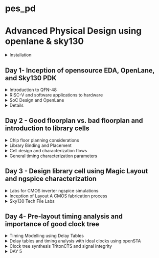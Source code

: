 # pes_pd

# Advanced Physical Design using openlane & sky130

<details>
<summary>Installation</summary>

- For windows
https://forgefunder.com/~kunal/openlane.zip
  - Download and extract the above zip file
  - Create a new machine on your Virtual box with Ubantu 19.04 Bionic Beaver Version
  - Add the extracted file into the machine
<br>
- Installation verification

```
cd Desktop/work/tools/openlane_working_dir/openlane
docker
./flow.tcl -interactive
```

![image](https://github.com/ani171/pes_pd/assets/97838595/ab9b061c-c35f-4864-a75a-627312965959)

</details>

## Day 1- Inception of opensource EDA, OpenLane, and Sky130 PDK

<details>
<summary>Introduction to QFN-48</summary>

- Quad Flat No-Lead 48, is a type of surface-mount integrated circuit package
-  It is characterized by having 48 pins arranged in a grid pattern around the perimeter of the package.
-  QFN packages are popular in electronics manufacturing due to their compact size, good thermal performance, and ease of assembly.
- Block diagram of a processor

![image](https://github.com/ani171/pes_pd/assets/97838595/effba290-e604-4f84-b915-e3d0036e359b)

1. SDRAM - Synchronous Dynamic Random-Access Memory (SDRAM) is a type of volatile semiconductor memory. Its primary function is to provide high-speed data storage and retrieval capabilities for temporary data storage and quick access by the processor
2. JTAG - Joint Test Action Group, is a standard interface and protocol used for testing and debugging integrated circuits, including chips and microcontrollers. The primary function of JTAG is to perform boundary scan testing. Boundary scan is a technique used to test the interconnections between the pins of an integrated circuit and detect faults or defects.
3. UART- Universal Asynchronous Receiver/Transmitter is a common serial communication interface.UART serves as a means for transmitting and receiving serial data between a chip and other external devices.
4. GPIO- General-Purpose Input/Output, is a versatile hardware that allows the chips to interact with the external world by providing the ability to read digital signals from external devices and send digital signals to external devices.
5. I2C- Inter-Integrated Circuit, is a serial communication protocol that is used to connect multiple digital devices together on the same bus.
6. QSPI- Quad Serial Peripheral Interface, is a high-speed serial communication protocol commonly used for data storage, memory access, and communication between microcontrollers, microprocessors, and external memory devices. It offers higher data transfer rates than traditional SPI's

- QNF-48
![image](https://github.com/ani171/pes_pd/assets/97838595/40d60952-0ea3-4153-a1d7-4a7e3f3667e4)
![image](https://github.com/ani171/pes_pd/assets/97838595/145f3ebc-2722-4dba-a02f-e326ab2cd333)
  - Pads -serve as the points of electrical contact between the IC within the package and the PCB on which the IC is mounted.
  - Core - The core of a QFN-48 package typically contains the integrated circuit (IC) itself, including the silicon die.
  - Silicon Die - This is where the actual circuitry, transistors, and electronic components are located. It's the functional core that processes data, performs computations, or manages various tasks based on the chip's design and purpose.
  - Wire Bonds - The silicon die is connected to the package's lead frame using fine wire bonds. These wire bonds provide electrical connections between the die and the external pins.
  - Macros - Predefined, reusable circuit elements or modules that are integrated into the overall chip design.
  - Foundry IPs- Refers to the intellectual property blocks or design components that are provided by semiconductor foundries to their customers. These Foundry IPs are critical for chip designers, as they provide the basic building blocks necessary to create custom ICs.

</details>

<details>
<summary>RISC-V and software applications to hardware</summary>

![image](https://github.com/ani171/pes_pd/assets/97838595/e0a7a7fc-72cb-496d-94fb-c64c0f1be6be)
- HDL language acts as an interface between the RISC architecture and the layout. It converts the RTL design into a netlist and synthesizes it.
![image](https://github.com/ani171/pes_pd/assets/97838595/7c0e4892-b24a-4548-8d45-546d34d40fb6)
Application software ---> System software ---> Hardware
- System Software converts application software into binary language
  - It has three major parts:
  1. Operating system
  2. Compiler
  3. Assembler
  - The operating system acts on small functions present in C, C++, Java, or any other language codes and gives it to the Compiler which in turn generates the .exe file which has all the Instructions. The .exe file is fed into the assembler, which generates the Machine Language code through which hardware can be implemented.
  
</details>

<details>
<summary>SoC Design and OpenLane</summary>

## Requirements for ASIC Design
![image](https://github.com/ani171/pes_pd/assets/97838595/667dc3c0-bd68-4eb3-9f53-5cb30a854fff)

 ## Simplified RTL to GDSII Flow
 ![image](https://github.com/ani171/pes_pd/assets/97838595/cf62946c-8489-4021-9644-968b320821b0)

- Synthesis: Synthesis in the context of ASIC (Application-Specific Integrated Circuit) design is a crucial step in the overall ASIC design flow. It involves converting a high-level hardware description language (HDL) representation of a digital design into a gate-level netlist, which consists of logical gates (AND, OR, XOR, etc.) and flip-flops (registers).
- Floor Planning: Floor planning is the process of determining how the various functional blocks, or modules, of an ASIC will be physically placed on the silicon die. It defines the overall chip's dimensions, the location of key components, and the routing channels for interconnects.
- Power planning: Power planning, also known as power grid design, is the process of distributing power and ground throughout the ASIC to ensure stable and efficient power delivery. It involves creating a network of power rails and ground connections.
<br>
- Global Placement:
    - Global placement is the initial phase of placement and focuses on finding a rough positioning of the cells on the chip's layout.
    - It does not specify the exact coordinates but rather provides a high-level allocation of resources.

- Detailed Placement:
    - Detailed placement follows global placement and focuses on refining the positions of individual cells to achieve precise spatial coordinates.
    - It determines the exact locations of each cell and ensures that cells are placed according to design constraints and the logical interconnections between them.
<br>
- Clock Tree Synthesis: CTS aims to efficiently distribute clock signals to all flip-flops and sequential elements in the design. This ensures that all clocked elements receive a synchronized clock signal, minimizing clock skew (the variation in arrival times of clock signals) and ensuring consistent operation.
- Signal Routing: This involves the process of connecting various electronic components and interconnecting the signal paths to ensure proper functionality.
- Global Routing
    - Global routing focuses on finding a rough path for each signal through the available routing channels to connect the source and destination points.
    - It doesn't specify the exact path of each wire but rather defines high-level routing structures.
- Detailed Routing
    - Detailed routing follows global routing and focuses on refining the exact paths of each signal.
    - It specifies the specific routing resources (metal layers, vias, etc.) to be used for each net and resolves conflicts.
<br>
- Sign-off:
  - Physical Rules Checking
      - Design Rules Checking
      - Layout v/s Schematic
  - Timing Verification
      - Static Timing Analysis

## Introduction to OpenLane

OpenLane is designed to democratize the ASIC design process by providing open-source tools and methodologies. It aims to reduce the barriers to entry and enable more people to design custom integrated circuits.
Clean means:
  - No LVS Violations
  - No DRC Violations
<br>
- striVe SoC family

![image](https://github.com/ani171/pes_pd/assets/97838595/9025acfa-77a6-464c-9eb7-e7007a1db4d2)

- OpenLane ASIC flow

![image](https://github.com/ani171/pes_pd/assets/97838595/3d60a6dc-7aea-41a4-81e1-bf8bf260b1dd)

- Design For Test (DFT)
  1. Scan Insertion
  2. Automatic Test Pattern Generation (ATPG)
  3. Test Patterns Compaction
  4. Fault Coverage
  5. Fault Simulation
  
### Physical Implementation

- Also called automated PnR (Place and Route)
  - Floor/Power Planning
  - End Decoupling Capacitors and Tap cell insertion
  - Placement: Global and Detailed
  - Post-placement optimization
  - Clock Tree Synthesis (CTS)
  - Routing: Global and Detailed
    
### Logic Equivalence clock

- Every time the netlist is modified, verification must be performed
  - CTS modifies the netlist
  - Post Placement optimizations modify the netlist
- LEC is used to formally confirm that the function did not change after modifying the netlist
### Dealing with Antenna rules violations

- When a metal wire segment is fabricated, it can act as an antenna.
  - Reactive ion etching causes charge to accumulate on the wire.
  - Transistor gates can be damaged during fabrication.
- Two solutions:
  - Bridging attaches a higher layer intermediary
    - Requires Router awareness 
  - Add antenna diode cell to leak away charges
    - Antenna diodes are provided by the SCL

</details>

<details>
<suumary>Open-Source EDA Tools</suumary>

### OpenLANE Directory structure detail

![image](https://github.com/ani171/pes_pd/assets/97838595/ed0e309b-bac7-4fea-8d30-54ab148bfa61)
![image](https://github.com/ani171/pes_pd/assets/97838595/6aee3f4c-3025-46a8-b4cf-7cec36196928)
![image](https://github.com/ani171/pes_pd/assets/97838595/29dc6214-6aab-4121-8133-6924b2020991)
![image](https://github.com/ani171/pes_pd/assets/97838595/73c2b12d-b4e7-4fd7-9a4b-adc9faa552e8)

- skywate-pdk : contains all pdk-related files.
- open_pdks: set of scripts and files that convert foundry level pdks to be compatible with open source PDA tools.
- sky130A: It is a variant of pdk.
- libs.tech: specific to technology
- libs.ref: specific to tools

### Design preparation steps

![image](https://github.com/ani171/pes_pd/assets/97838595/280bfdd2-6121-45df-b5e4-acccf8d49349)
![image](https://github.com/ani171/pes_pd/assets/97838595/6894d26d-ad90-47f0-82a3-e6d843132658)
![image](https://github.com/ani171/pes_pd/assets/97838595/7f075a34-00d7-48fa-86c0-6867e72a6f99)
`less config.tcl`
![image](https://github.com/ani171/pes_pd/assets/97838595/ab426974-ccd1-496a-9f65-ff709541d6b2)
`less sky130A_sky130_fd_sc_hd_config.tcl`
![image](https://github.com/ani171/pes_pd/assets/97838595/432832ec-0aa8-4b88-a22d-11ef3fa4c501)

### Design setup stage
![image](https://github.com/ani171/pes_pd/assets/97838595/38edc184-2e68-4673-a241-6ef04b2dd65f)

### Review files after design prep and run synthesis

 ```
docker
./flow.tcl -interactive
package require openlane 0.9
prep -design picorv32a
run_synthesis
run_floorplan
```
![image](https://github.com/ani171/pes_pd/assets/97838595/e7b10f56-ddfe-47b0-acee-f0245bcf0299)
![image](https://github.com/ani171/pes_pd/assets/97838595/12de6c12-2b2e-462b-88de-5fad6419886a)
`less merged.lef`
![image](https://github.com/ani171/pes_pd/assets/97838595/04525814-f1a8-4f5a-8477-86fa1a5716ac)
`less config.tcl`
![image](https://github.com/ani171/pes_pd/assets/97838595/59bf31a6-8b44-4001-b54c-01232623e3bc)

#### Results of synthesis

![image](https://github.com/ani171/pes_pd/assets/97838595/c3d967ba-29ce-462e-8f87-1b88ab9bc186)

1. Number of cells = 14876
2. Number of dff =1613
3. Flop Ratio = 0.108

`less picorv32a.synthesis.v`

![image](https://github.com/ani171/pes_pd/assets/97838595/fc78d558-ea4a-4420-9750-553a148d0bb2)

</details>

## Day 2 -  Good floorplan vs. bad floorplan and introduction to library cells

<details>
<summary>Chip floor planning considerations</summary>

- Utilization factor and aspect ratio
![image](https://github.com/ani171/pes_pd/assets/97838595/a963ec64-9426-47b0-8cef-01530124a27a)
  - Finding W and H
      - we begin with a simple netlist taking two D flip flips, aka launch flop, and the capture flop with a simple combinational logic between them.
        
![image](https://github.com/ani171/pes_pd/assets/97838595/b3492954-5341-4029-b374-9f014fea07fe)
Converting it into the physical dimension
![image](https://github.com/ani171/pes_pd/assets/97838595/cfcbdc66-b508-4366-8c63-bb94a3bbbc49)

Given the unit area for each logic gate, we implement this die multiple times on the silicon wafer to increase the throughput. When we implement the logic into the core, the logic cells occupy 100% of the core, thereby occupying 100% of the core.

![image](https://github.com/ani171/pes_pd/assets/97838595/20bd601a-f8d2-40e3-b27c-daac51e84282)

![image](https://github.com/ani171/pes_pd/assets/97838595/8090578f-5c86-48ea-91f4-e2280935c76e)

- Utilization factor:

![image](https://github.com/ani171/pes_pd/assets/97838595/f408c088-e3db-4aa9-a5c3-fc38e26b65f8)

- Aspect ratio:
  - Ratio of the width to the height of a transistor. It is a critical parameter in the design and fabrication of integrated circuits.
  - Whenever the aspect ratio is 1 it signifies that the chip is a square-shaped chip. When the aspect ratio is other than 1 then it signifies that our chip is rectangular in shape.

![image](https://github.com/ani171/pes_pd/assets/97838595/b17b1943-fbef-447f-9595-66540b0d60d1)

### Concept of pre-placed cells

![image](https://github.com/ani171/pes_pd/assets/97838595/48f7f577-07a2-459e-a359-aa184d29313f)

![image](https://github.com/ani171/pes_pd/assets/97838595/62ebe21d-7e52-4e7b-8a54-2de286c8e814)

- Separate the two blocks as two different IPs and modules.
- We can implement this one time and can be REUSED multiple times.

![image](https://github.com/ani171/pes_pd/assets/97838595/e8b11638-f660-4ef0-8f39-3fb075b880b4)

![image](https://github.com/ani171/pes_pd/assets/97838595/6d5349cf-22d7-4e56-8f9a-99194a898200)

### De-coupling capacitors

- Decoupling capacitors are a fundamental tool in ensuring the reliable and noise-free operation of digital circuits and ICs. Properly selected and placed decoupling capacitors can help prevent signal integrity issues, reduce electromagnetic interference (EMI), and improve the overall performance and reliability of electronic systems.

![image](https://github.com/ani171/pes_pd/assets/97838595/991c7dd4-f32c-4a2a-ac90-6377512c136f)

- If Vdd' goes below the noise margin, due to Rdd and Ldd, the logic '1' at the output of the circuit won't be detected as logic '1' at the input of the circuit following this circuit.

![image](https://github.com/ani171/pes_pd/assets/97838595/cfa63073-d0fc-47fd-b635-c5ff12f711b5)

- Having a large distance from the power supply and the main circuit has a disadvantage as there are multiple voltage drops happening before it reaches the main circuit giving less voltage at the main circuit due to voltage drops, therefore, we cannot guarantee that our logic gates in the circuit are getting either a high voltage(logic 1) or a low voltage(logic 0) or a danger region or gray region(Either Logic can go to 1 or 0 giving high or low volts) hence we have a disadvantage of Voltage being far from our circuit design.
- To solve this we use Decoupling Capacitors
  - they are huge capacitors completely filled with charge, therefore if our main voltage source is 1v our decoupling capacitors also get charged to 1V.

![image](https://github.com/ani171/pes_pd/assets/97838595/57b37281-1b88-403f-bbb0-de5fd6d0c9a6)

  - surround the preplaced cells with the decoupling capacitors in order to keep the current flow as required without any problems of voltage drops. thereby ensuring each preplaced cell is getting the supply from the Decoupling capacitors.

![image](https://github.com/ani171/pes_pd/assets/97838595/66a144fd-7318-41e3-a44c-dfe918cae1e1)

### Power planning

- Power planning involves the careful management of power distribution, delivery, and consumption in an IC to ensure its proper functioning and efficiency.

![image](https://github.com/ani171/pes_pd/assets/97838595/69d1559a-de19-4dde-83a0-acd94a4e391a)

- Consider the above circuit which we used for decoupling capacitors and converting it into a Macro, now This macro is repeated multiple times on the chip creating a current Demand for each and every element of the particular macro. Now suppose one is the driver and the other is the loader each macro has decoupling capacitors and we need to send the signal from the driver to the load, we need to make sure the particular line between the driver and to load maintains the same particular signal.

![image](https://github.com/ani171/pes_pd/assets/97838595/0736914d-c013-435d-96e7-db919f71e765)

- The line between the driver and load should get the necessary power from the power supply as decoupling capacitors cannot be placed in between therefore having a possibility of voltage drop as the power supply is far from the signal line.
- Hence we consider a 16-bit bus connected to an inverter when we pass the logic to the inverter the output will be the inverted value of the input therefore all the capacitors charged to Logic 1 are now discharged to Logic 0 and vise-versa.

![image](https://github.com/ani171/pes_pd/assets/97838595/33f2ab90-1098-4eef-8a7c-b2c45bda1778)

![image](https://github.com/ani171/pes_pd/assets/97838595/2453ebcd-a460-47cc-9c02-3a4196f483f9)

- when all the other capacitors charge from Logic 0 to Logic 1 in that case all these capacitors are in demand supply from the main power supply at the same time and we have a single voltage line for all the capacitors hence we get a Voltage Droop


![image](https://github.com/ani171/pes_pd/assets/97838595/3f5610e6-7ed6-4ca3-952c-531f30b6ac92)

- We put multiple power supplies instead of a single one by creating multiple VDD and VSS lines, thereby giving any power supply demand to the circuit. The power planning structure

### Pin placement and logical cell placement blockage

- Pin placement, also known as I/O (Input/Output) pad placement, refers to the process of determining the locations and arrangement of input and output pins on an IC or PCB. These pins are used to interface with external devices or other components.

![image](https://github.com/ani171/pes_pd/assets/97838595/51ba5ec5-dae0-4a72-837a-6833d64aa619)

- Let's take 2 more designs but both are driven using different clocks with a common pre-placed cell as shown below:

![image](https://github.com/ani171/pes_pd/assets/97838595/73ec9440-0cfc-43c6-8be6-9282fec5d44c)

- Complete Design

![image](https://github.com/ani171/pes_pd/assets/97838595/5be8efa4-99a1-4058-9df7-4b0db478dbe0)

- Clock 1 and 2 drives the complete chip

### Pin placement

![image](https://github.com/ani171/pes_pd/assets/97838595/835166ab-5fee-4a50-b704-5655386dfe9f)

- After Pin placement, we make sure that none of the automated placement and routing tools place any cells in the particular area that the gaps between each clock port, the area should be blocked for placement and routing tools, hence we do logical cell placement blockage.

![image](https://github.com/ani171/pes_pd/assets/97838595/5b6b0e64-6eb3-4b04-82e0-fba2698825ad)

### Steps to run floorplan using OpenLANE

`less README.md`

![image](https://github.com/ani171/pes_pd/assets/97838595/779e9791-7eca-4f19-ab3b-0883387c7492)
![image](https://github.com/ani171/pes_pd/assets/97838595/508c7a63-f3e2-4f10-b8c4-ba26e83600fb)
![image](https://github.com/ani171/pes_pd/assets/97838595/814c5f45-93af-4023-b079-d22399ba42cc)

`less floorplan. tcl`

![image](https://github.com/ani171/pes_pd/assets/97838595/db903803-925a-4c73-8d14-db665b461479)

`run_floorplan`

![image](https://github.com/ani171/pes_pd/assets/97838595/218fda9b-7838-4c49-9a23-17de9d466730)

### Review floorplan layout in Magic

```
magic -T /home/nickson/Desktop/work/tools/openlane_working_dir/pdks/sky130A/libs.tech/magic/sky130A.tech lef read ../../tmp/merged. lef def read picorv32a.floorplan.def &
```

![image](https://github.com/ani171/pes_pd/assets/97838595/9044feaa-e94c-414f-86b4-802fb460c7a6)

- Click "S" to select the layout
- Click "V" so that the layout will fit the screen

![image](https://github.com/ani171/pes_pd/assets/97838595/07badb76-347c-4186-9aa7-e839913a6847)
![image](https://github.com/ani171/pes_pd/assets/97838595/5bf4949d-4416-4eb3-b1d5-4ddc071f8080)
![image](https://github.com/ani171/pes_pd/assets/97838595/2071fac3-c677-4625-99ab-9d507fa04316)

</details>

<details>
<summary>Library Binding and Placement</summary>

### Netlist binding

- Placement and Routing
  - The most important step in placement and routing is to bind the netlist with the physical cells.
  - Consider the particular netlist with all these Gates and the shape of the gates represents the functionality of the Gates, but in reality, we don't have shapes like the ones shown below we have them in box type with the width and height of the particular cell.
  - So at the end, we will be having each logic gate with a shape and the preplaced blocks and we will be left out with wires.

![image](https://github.com/ani171/pes_pd/assets/97838595/fa4225f6-3f93-456b-9d4e-22e6c3e10061)

  - These blocks of shape are now present on a shelf known as the Library, The Library contains various types of blocks including these(ex flip flops, AND gate, Or gate, etc)

![image](https://github.com/ani171/pes_pd/assets/97838595/25de1a1f-5821-4362-b7a1-13d3e138dc39)

  - The library also holds the information of each logic gate like delays etc, the library can be classified into 2 types one that holds the shapes and one that holds the information of each logic gate.
  - The library will have the information on the shape width and height, the delay information of each and every cell, and the required condition of the particular cells.
  - The library also holds different flavors of the cell it tries to store(ex if the 2 block is an and gate the library also shows another same AND gate but a bit bigger in size, least resistance path than the normal one as its bigger in size thereby being faster compared to the normal one), therefore it has flavors of each and every cell we try to store it in.

![image](https://github.com/ani171/pes_pd/assets/97838595/8390e6e2-e257-48a0-8a2f-29b6d17afe3a)

  - we can pick what we want to use based on our available space on the floorplan.
  - Therefore in summary library consists of everything it consists of cells, shapes and sizes of the cells, various flavors of the same cells, and the timing and delay information.

- Once we have given proper shape and size and delay information of our cell using the library the next step is to take this cell and place it onto the floorplan, so we have the floorplan, we have the netlist, we have the physical design view of the netlist in form of logic gates.

![image](https://github.com/ani171/pes_pd/assets/97838595/21e7a196-ed5c-4c4c-adb6-6b254b9fdfa3)

- The netlist won't come into the picture as we will be using the Physical view of logic gates though we will be following the connectivity information from the netlist itself.

- How this is done?
  - The placement stage will make sure that the pre-placed cell locations are not affected and kept as it is and there will be no cells that can be placed in that area.
  - We now place each of the shape cells from the physical design view of logic gates in a proper manner such that there are no delay constraints, we place them in such a way that they are close to their respective input and output port pins, and we place them close because if FF2 was placed somewhere below and the distance from FF2 to dout1 wud be higher thereby having more timing delay to communicate with the output pin.

![image](https://github.com/ani171/pes_pd/assets/97838595/7cf8f142-03c3-4093-86cf-f0d4bef124d4)

- From above we clearly see that FF1 is placed near to Din1 and FF2 is placed near to Dout1 as they are connected close to each other using the Netlist as reference we fill all the other the same way.
- we place the 2nd stage of the netlist in the way shown below:

![image](https://github.com/ani171/pes_pd/assets/97838595/299bade4-29ec-41ec-b95c-7e2fdbefb850)

- Here we see that in 2nd stage FF1 is not close to Din2 for and FF1, cell 1, cell 2, FF2 the delay between FF1 and 1 will be very minimal and similarly the delay between 1 and 2 is also minimal, we do this because of some reasons given ahead.

### Optimize placement using estimated wire length and capacitance

- In the 3rd stage placed we see that FF1 needs to be connected to Din3 and FF2 to Dout 3 but the distance between them is huge hence we try to place them diagonally as shown below:
![image](https://github.com/ani171/pes_pd/assets/97838595/f7f7dc15-e8e7-4933-884c-ed507ca06010)

- Similarly implementing stage 4 is quite tricky as we have pre-placed cells and we can't give FF1 close to Din4 therefore the distance is huge again in stage 4 as there is again a diagonally opposite I/O port for stage 4 on the chip.
- We place the stage as shown below:
![image](https://github.com/ani171/pes_pd/assets/97838595/61ce154e-2970-41a6-a272-f944b8b6cc69)
- Now we try to solve the problems that we encountered while placing these cells, the Solution for these problems is known as Optimized placement.

  - This is the stage where we do estimations where we estimate the wire length, and capacitance and based on that insert repeaters.
   - Let's consider FF1 of the 2nd stage and din2 we see that the capacitances between them are very huge as its huge length of wire and even the resistance as it depends on the length and length is huge. Therefore the signal delay is high from din2 to FF1 of 2nd stage due to the distance.
  - We fix this problem by placing a Repeater in between Din2 and FF1 of the 2nd stage to pass on the signal thereby reducing delay and loss of data, therefore whatever is told to Din2 is successfully retained by FF1 of the 2nd stage This is called Signal Integrity.
<br>

- Repeater: Repeats act as signal buffers that rejuvenate the existing signal, generating a new signal identical to the original one, and transmitting it once more. This strategy involves deploying multiple repeaters to preserve signal quality over extended distances, albeit at the expense of increased area usage, presenting a trade-off.
- In the 1st stage we don't need any repeaters, Signel Integrity is based on the wire length estimation and calculation.
- SLEW primarily relies on the capacitor's value; a larger capacitor necessitates a greater charge to fill it, leading to a poorer slew rate. In the second stage, a considerable distance separated Din2 and FF1 from Stage 2, causing the slew rate, which essentially involves transmission, to exceed its limit. This increased difficulty in reaching FF1 necessitates the addition of repeaters, as illustrated below

![image](https://github.com/ani171/pes_pd/assets/97838595/e6fce526-9731-4cdc-b3b7-0bbe4016ed03)

- In the second stage, we have optimized specific logic to eliminate any time delay between components 1 and 2, ensuring seamless signal recreation, as they are all closely positioned. The rationale behind this optimization for FF1, 1, 2, and FF2 of the second stage is our assumption that this stage operates at an exceptionally high speed. Consequently, we have clustered these logic elements in close proximity to achieve a zero-delay transmission from FF1 to FF2, even though they are distanced from their respective ports
- Stage 3
![image](https://github.com/ani171/pes_pd/assets/97838595/289d992c-1a2f-4c28-9066-94d2da97c03c)

- Stage 4

![image](https://github.com/ani171/pes_pd/assets/97838595/cbdcd049-da3c-4ff4-99e5-8935c8df9b12)

### Need for libraries and characterization

Libraries and characterization are foundational elements of the IC design process. Libraries provide standardized building blocks that enhance design productivity and reusability, while characterization provides the essential data needed to accurately model and simulate the behavior of these components, ensuring that the final design meets its performance, power, and reliability goals.

### Congestion-aware placement using RePlAce

Placement within OpenLANE involves a two-stage process:
1. Global Placement: This initial stage focuses on placing the cores without performing legalization. Legalization involves arranging standard cells in standard cell rows, ensuring they are properly abutted with one another, and avoiding any overlaps. The primary goal of global placement is to minimize wire length.
2. Detailed Placement: This phase can be rephrased as "Detailed placement" occurs after global placement. In this stage, the focus shifts to fine-tuning the placement of standard cells and ensuring all legalization requirements are met. The primary aim here is to optimize the precise arrangement of cells to further enhance circuit performance.

- For global placement, we run the `run_placement` command
![image](https://github.com/ani171/pes_pd/assets/97838595/70f34a8a-97bb-4a28-a628-eeb3cd76cbb0)

- We see that the hpwl values converge basically the length is reducing.
- To see the placement in OpenLANE type magic -T with the required file location of the placement file.
![image](https://github.com/ani171/pes_pd/assets/97838595/6f598cb0-ce44-446d-b16a-ce0c0544d283)
![image](https://github.com/ani171/pes_pd/assets/97838595/5fb9e674-cffe-41a3-a7bf-8abbd7eaf5f6)

</details>

<details>
<summary>Cell design and characterization flows</summary>

### Inputs for cell design flow

- The cell design flow involves the systematic creation and enhancement of discrete digital logic cells that constitute a standard cell library. Within these libraries, there exists a collection of pre-designed, characterized, and recyclable components, such as logic gates and flip-flops, fundamental for building integrated circuits. These libraries encompass various essential elements, including PDK, DRC, and LVS rules, SPICE models, as well as user-defined specifications. These user-defined specifications, such as pin placement and gate length parameters, are incorporated into the library by the library developer.
![image](https://github.com/ani171/pes_pd/assets/97838595/28ef7c44-3535-46f7-a45b-3f99c5f3f5a8)
![image](https://github.com/ani171/pes_pd/assets/97838595/be1e9c0e-feff-4110-8e49-5f6ed92008ac)

### Circuit Design

- Circuit Design Phase: In this initial phase, we begin by implementing a specific function using a combination of NMOS (N-type Metal-Oxide-Semiconductor) and PMOS (P-type Metal-Oxide-Semiconductor) transistors. Subsequently, we create a network graph that represents the interconnections between these transistors. From this graph, we derive Euler's path, which serves as a crucial aspect of the design. Additionally, we construct a stick diagram that visually represents the physical layout of the circuit based on the graph.
![image](https://github.com/ani171/pes_pd/assets/97838595/668f9253-50d7-4ab0-9c1d-0dc5fe59353e)

- Layout Design Phase: Following the stick diagram, we proceed with the layout design, adhering to Design Rule Check (DRC) rules to ensure manufacturability. This phase involves accurately converting the stick diagram into a layout that meets the specified DRC constraints. Furthermore, we extract parasitic elements, such as resistances and capacitances, from the layout. This information is then compiled into an extracted spice list.
![image](https://github.com/ani171/pes_pd/assets/97838595/5f88c636-0802-40f7-af0e-6126dbcfb546)
![image](https://github.com/ani171/pes_pd/assets/97838595/51e5811f-39af-4b3c-9118-2d7356573c01)

- Characterization Phase: In this step, we focus on characterizing the circuit's performance in terms of timing, noise, and power. We begin by importing the necessary models and technology files. Using this information, we generate an extracted spice netlist that reflects the circuit's behavior. Subsequently, we read subcircuits and integrated power sources into the design. We also apply a stimulus to the characterization setup, introduce required output capacitance loads, and provide the essential simulation commands to thoroughly evaluate the circuit's behavior under various conditions.
![image](https://github.com/ani171/pes_pd/assets/97838595/4a2c4af9-4a7f-4667-9703-09179ae4ca74)

This process involves transitioning from the initial logical representation of the circuit to its physical layout, ensuring adherence to design rules, extracting parasitic effects, and ultimately characterizing its performance through simulation and analysis.
- We have the description of this buffer as shown below:
![image](https://github.com/ani171/pes_pd/assets/97838595/b2490d1e-9190-443b-bb6a-c3bd093f25eb)

- For this, we have spice extracted Netlist basically whatever we have in the Layout buffer that contacts the metal layers, and everything for each element will have a resistance and capacitances we have extracted them all in terms of a spiced Netlist as shown below:
![image](https://github.com/ani171/pes_pd/assets/97838595/1be3c9ff-c613-4763-a08c-59ba00559250)

- We have the sub-circuit file loaded, it contains the actual PMOS and NMOS models as shown below:
![image](https://github.com/ani171/pes_pd/assets/97838595/581fcb78-4102-43e1-a0ef-2a26d4b9f99e)

- The industry-standard characterization flow comprises several key steps
1. Model Reading: The initial step involves reading the models, which are the first files received from the foundry.
2. Extracted Spice Netlist Reading: Next, we read the extracted spice netlist, which provides an essential representation of the circuit.
3. Behavior Recognition: In this stage, we identify and characterize the behavior of the buffer or logic gate that has been implemented.
4. Loaded Subcircuit File Reading: We proceed by reading the loaded subcircuit file to integrate the necessary components.
5. Power Source Attachment: Essential power sources are attached to the circuit to ensure proper operation.
6. Stimulus Application: Stimulus is applied to initiate and observe the circuit's response.
7. Output Capacitance Variation: Output capacitance is adjusted within a specified range to assess circuit performance under different conditions.
8. Simulation Commands: Crucial simulation commands are provided to simulate and evaluate the circuit.
- These eight steps are typically consolidated into a configuration file that is input into the characterization software, known as GUNA. GUNA performs comprehensive characterization, generating separate timing, power, noise, and .lib (library) files. As a result, characterization is further subdivided into timing, power, and noise characterization processes.

</details>

<details>
<summary>General timing characterization parameters</summary>
  
- By examining the descriptive image of the buffer during characterization, we gain insights into various threshold points within the waveform. These points are referred to as "Timing Threshold Definitions." Below, you can find the timing thresholds for the depicted image.
- The output of the waveform looks like this shown below:
  
![image](https://github.com/ani171/pes_pd/assets/97838595/c59122ae-54ae-4352-94b4-d20560d13572)

- The waveform presented above is designed to provide insights into the slew rates of the signal. The red graph represents the rising slew, while the blue graph illustrates the falling slew, with distinct high and low values for each. Additionally, similar representations are available for input rise and fall as well as output rise and fall, with the input rise and fall depicted below.

![image](https://github.com/ani171/pes_pd/assets/97838595/587ed7c7-3982-4bd8-aa90-418583f675cf)

- The output rise and fall is shown below:
![image](https://github.com/ani171/pes_pd/assets/97838595/3865300c-c92a-460d-9063-2d70a2d6a4fb)

- Timing threshold definitions

![image](https://github.com/ani171/pes_pd/assets/97838595/ffbbe4be-4138-40a7-8fba-d40cb45d9405)

- Propagation delay: The time difference between when the transitional input reaches 50% of its final value and when the output reaches 50% of its final value.
```
Propagation delay=time(out_fall_thr)-time(in_rise_thr)
```
![image](https://github.com/ani171/pes_pd/assets/97838595/afe8aa07-d711-4422-a60d-0a58f4db33c7)
![image](https://github.com/ani171/pes_pd/assets/97838595/ade0f4eb-d796-4405-94cc-9ef8a12eed0a)

- Transition Time: The time it takes the signal to move between states is the transition time, where the time is measured between 10% and 90% or 20% to 80% of the signal levels.
```
Rise transition time = time(slew_high_rise_thr) - time (slew_low_rise_thr)
```
```
Fall transition time = time(slew_high_fall_thr) - time (slew_low_fall_thr)
```
![image](https://github.com/ani171/pes_pd/assets/97838595/cb5f8e16-e0f0-476a-a6c6-f20e5094b87f)

</details>

## Day 3 - Design library cell using Magic Layout and ngspice characterization

<details>
<summary>Labs for CMOS inverter ngspice simulations</summary>

- The IO Placer revision process in Place and Route (PnR) is an iterative workflow, allowing for adjustments to environment variables as needed. One example is the flexibility to modify the pin configuration within the core area, transitioning from an initially evenly distributed placement to an alternative arrangement when necessary.
![image](https://github.com/ani171/pes_pd/assets/97838595/80426bdf-8c04-4fe3-b43e-93bdabbeab56)
- Here in the above image we see that all the I/O pins are located at output equidistant of each other.
- to view the floorplan mode we can go to `floorplan.tcl`
![image](https://github.com/ani171/pes_pd/assets/97838595/9465ae6a-b61f-489a-b72f-ca078c7e2cf7)

- After making modifications to the run floorplan by changing the mode to 2, the resulting layout features a structure in which the I/O pins are positioned in a stacked configuration, meaning they are arranged vertically, with one pin directly above another. This stacking arrangement can be useful for optimizing space utilization and improving signal routing efficiency in the design.

![image](https://github.com/ani171/pes_pd/assets/97838595/0e024cb4-1a88-4ae1-a83d-f86f987b9e79)

### Lab steps to git clone vsdstdcelldesign

- During this lab session, our task involves utilizing Git to clone document files associated with PMOS and NMOS spice models. Subsequently, upon performing the Git clone operation, a VSD standard cell design file will be generated within OpenLane.
- Cloning repository
```
git clone https://github.com/nickson-jose/vsdstdcelldesign.git
```
![image](https://github.com/ani171/pes_pd/assets/97838595/0e0352f1-d80c-4768-b32f-9940c4649030)

- To obtain the layout
```
magic -T sky130A.tech sky130_inv.mag &
```
![image](https://github.com/ani171/pes_pd/assets/97838595/647c5c12-45d0-4a09-b588-e4482a5666b7)

</details>

<details>
<summary>Inception of Layout A CMOS fabrication process</summary>

### Lab introduction to Sky130 basic layers layout and LEF using inverter

![image](https://github.com/ani171/pes_pd/assets/97838595/647c5c12-45d0-4a09-b588-e4482a5666b7)

- In the depicted image, we are observing the result of running an inverter design in the "magic" software. This inverter includes both PMOS and NMOS transistors with their respective source and drain connections.
- The colors used in the image, such as red, blue, and green, serve as standard indications for different materials like polysilicon and metal. Each color corresponds to a specific metal layer.
- It's important to note that what we see in the image represents the physical layout design of the circuit, which is created following specific design rules. These design rules are crucial for ensuring the accuracy and functionality of the layout.
- The image effectively illustrates how the connections between the PMOS and NMOS transistors are established, including their drain and source connections.
- Furthermore, the layout design reflects the meticulous adherence to various layers and design rules that are fundamental in the precise construction of the circuit. This adherence ensures that the circuit functions as intended while meeting manufacturing and electrical requirements.

### Lab steps to create std cell layout and extract spice netlist
```
pwd
extract all
ext2spice cthresh 0 rthresh 0
ext2spice
```

![image](https://github.com/ani171/pes_pd/assets/97838595/b63823c8-1970-467e-a4ee-2adb9add1d96)

- DRC Errors
  - DRC Errors are issues or violations that occur during the Design Rule Check (DRC) phase in semiconductor design.
  - These errors indicate instances where the physical layout of a semiconductor device or integrated circuit does not conform to the specified design rules, which are essential for ensuring manufacturability and functionality.
  - DRC errors must be identified and rectified to produce a design that can be successfully manufactured and operated as intended.

![image](https://github.com/ani171/pes_pd/assets/97838595/8b29961e-4704-4f82-8760-dabcdd1bbf7e)

- SPICE File

![image](https://github.com/ani171/pes_pd/assets/97838595/01b7601c-3b4a-4c34-a323-87a57fbea9fc)

</details>

<details>
<summary>Sky130 Tech File Labs</summary>

### Lab steps to create the final SPICE deck using Sky130 tech

![image](https://github.com/ani171/pes_pd/assets/97838595/e2b7d6e4-02b6-4335-9b19-89c84c418cfc)

- ngspice
![image](https://github.com/ani171/pes_pd/assets/97838595/714f4e74-8efa-4df8-aeb5-3f5bd64e3dc6)

- To get the plot
`plot y vs time a`
![image](https://github.com/ani171/pes_pd/assets/97838595/beaae377-8f19-4393-929c-e03fbd088cd9)

### Introduction to Magic tool options and DRC rules

- Magic, a VLSI layout tool, originated in the 1980s at Berkeley under the development of John Ousterhout, who later gained recognition for creating the Tcl scripting language. Its continued popularity among universities and small companies can be attributed, in part, to its open-source Berkeley license. This licensing approach has enabled VLSI engineers with programming skills to introduce innovative ideas and keep magic aligned with the latest fabrication technology.
- However, what truly sets magic apart and contributes significantly to its popularity are its well-crafted core algorithms. Magic is often lauded as the most user-friendly option for circuit layout, even by those who primarily use commercial tools in their product design workflows.
- To download the required tech files
```
wget http://opencircuitdesign.com/open_pdks/archive/drc_tests.tgz
```

![image](https://github.com/ani171/pes_pd/assets/97838595/62924f00-61a8-476d-8187-5535cc9b39cb)

- Command to open magic

```
magic -d XR
```
![image](https://github.com/ani171/pes_pd/assets/97838595/22f59c74-df7a-459d-a3f3-81c76d5849ac)

- Opening the met3.mag file
![image](https://github.com/ani171/pes_pd/assets/97838595/0e684d7c-3e50-40ec-b1ed-94bcc0f7e517)

- for contact cuts, using the command `cif see VIA2`, we get
![image](https://github.com/ani171/pes_pd/assets/97838595/c855e390-b6c1-4f89-be6e-5ffd16a092ef)

### Fixing errors
- To find errors: Using the mouse select the area in b/w the ploy layers. Use the box command to get the measurement
![image](https://github.com/ani171/pes_pd/assets/97838595/1c1b469f-0dfa-43f5-8b52-ad3341721b86)
![image](https://github.com/ani171/pes_pd/assets/97838595/7fece0aa-5e33-4ee7-bd01-5aed146fadcc)

- To fix the error open the sky130A.tech file using an editor and search for poly.9 and make the changes
![image](https://github.com/ani171/pes_pd/assets/97838595/c2df35a9-c606-4d75-a77f-77cf9e25a6f7)

![image](https://github.com/ani171/pes_pd/assets/97838595/0a448e7d-ff2d-4594-a971-00739a2a7325)

- DRC Check
![image](https://github.com/ani171/pes_pd/assets/97838595/c4637b05-11fd-4bec-9264-19a733f45540)

### Lab exercise to describe DRC error as a geometrical construct

![image](https://github.com/ani171/pes_pd/assets/97838595/7346d3a7-0283-4c5f-abbe-3d0e7604dbba)

- Type in the following commands in the .main file
```
cif ostyle drc
cif see dnwell_shrink
cif see dnwell_missing
```
![image](https://github.com/ani171/pes_pd/assets/97838595/495e8beb-5ecf-4053-ab11-d28036ca87b6)
![image](https://github.com/ani171/pes_pd/assets/97838595/501681d9-80f5-42f0-99b6-782b00957b77)

</details>

## Day 4- Pre-layout timing analysis and importance of good clock tree

<details>
<summary>Timing Modelling using Delay Tables</summary>

- In the realm of Place and Route (PnR) activities, we rely on an abstract representation of GDS files produced through Magic. This abstract view, which is formally defined as LEF (Library Exchange Format) information, serves as a critical resource for interconnect routing during PnR.
- From the perspective of PnR, specific guidelines must be adhered to in order to establish a standard cell set:
  1. Port Placement: The input and output ports must be strategically positioned at the intersection points of vertical and horizontal tracks. This precise placement ensures efficient connectivity between components within the layout.
  2. Cell Dimensions: The dimensions of standard cells need to align with certain principles. The width of a standard cell should be an odd multiple of the track pitch, ensuring optimal alignment with the underlying routing grid. Similarly, the cell's height should adhere to odd multiples of the vertical track pitch, promoting congruence with the grid structure.

### To convert grid info to track info

- Go the the following path
```
Desktop/work/tools/openlane_working_dir/pdks/sky130A/libs.tech/openlane/sky130fd_sc_hd
```
![image](https://github.com/ani171/pes_pd/assets/97838595/c1a74208-320d-45e6-9abc-e3f938eadaa2)

- to use Grid commands type `grid` in tkcon
- Type the values of x and y
![image](https://github.com/ani171/pes_pd/assets/97838595/7ba61730-cc83-4b7d-8c6f-e0ac32858a95)
![image](https://github.com/ani171/pes_pd/assets/97838595/96987fc5-3a07-49bc-b573-44a26fdf4957)

- 1st numeric column indicates the offset and 2nd indicates the pitch along a provided direction

![image](https://github.com/ani171/pes_pd/assets/97838595/35bc3bf1-2e9c-4fb8-b948-0303ef91c6f1)

![image](https://github.com/ani171/pes_pd/assets/97838595/e580b5d5-d9cf-415c-9d85-097df1be7c65)

### To convert magic layout to std cell LEF

- To save the modified layout from Magic
```
save sky130_vsdinv.mag
```
![image](https://github.com/ani171/pes_pd/assets/97838595/d175bdc5-7c7d-416d-8709-41c5869e69c2)

- To generate the LEF file
```
magic -T sky130A.tech sky130_vsdinv.mag
lef write
```
![image](https://github.com/ani171/pes_pd/assets/97838595/1885a710-5410-4b8e-840a-f8032bc5d654)

### Timing libs and steps to include new cells in the synthesis

- We copy the lef file created and the sky130 library to the src folder of the picorv32a folder.
```
cp sky130_vsdinv.lef /home/vsduser/Desktop/work/tools/openlane_working_dir/openlane/designs/picorv32/src
```
- Modify the config file to include the libraries and lef file
```
vim config.tcl
```
![image](https://github.com/ani171/pes_pd/assets/97838595/253c03d9-2230-47f1-904f-d766691da6b1)

- In OpenLANE we retrieve the 0.9 package.
```
docker
./flow.tcl -interactive
package require openlane 0.9
prep -design picorv32a -tag 17-09_18-21 -overwrite
set lefs [glob $::env(DESIGN_DIR)/src/*.lef]
add_lefs -src $lefs
run_synthesis
```
<img width="588" alt="1" src="https://github.com/ani171/pes_pd/assets/97838595/f1a33f21-25cc-4084-b983-a61233de4cbd">


</details>

<details>
<summary>Delay tables and timing analysis with ideal clocks using openSTA</summary>

- Delay tables, commonly known as delay models or delay tables, are vital components in the domain of digital circuit design and analysis. They provide a structured framework for representing and comprehending the intricacies of how signals propagate through logic gates and interconnections within a digital integrated circuit (IC). These tables capture essential information about the time it takes for signals to traverse various circuit components, which is crucial for ensuring that the circuit meets its stringent timing requirements.
-  Delay tables are instrumental in determining key parameters like setup and hold times. 
- The primary purposes of delay tables are as follows:
  - Timing Analysis: They are essential for performing timing analysis, ensuring that signals meet their timing constraints, and identifying potential violations.
  - Synchronization: They help in synchronizing different parts of a digital system to ensure that data is sampled or latched correctly.
  - Power Estimation: Delay tables are used for estimating power consumption in digital circuits since power dissipation is directly related to signal transitions.
-  Delay tables typically include the following components:
  1. Input Conditions: These conditions specify the input signal values or transitions that trigger the delay calculation. Inputs can include input signal values, load conditions, and transition times.
  2. Gate Delays: Delay tables include information about the propagation delays of various logic gates, such as AND, OR, NAND, NOR, XOR, and others. These delays depend on the gate's technology, fan-out, and input conditions.
  3. Interconnect Delays: They account for the delays introduced by the wires and routing between logic gates. Interconnect delays depend on the physical characteristics of the wires, including length, resistance, and capacitance.
  4. Output Loads: The output load conditions specify the capacitive load that the gate must drive, which affects the output delay.

### Lab steps to configure synthesis settings to fix slack and include vsdinv

- Setup Timing Analysis: Setup timing analysis is a critical aspect of digital circuit design and verification. It focuses on ensuring that data signals meet the required setup time constraints at the inputs of sequential elements (e.g., flip-flops) in a digital system. The primary goal of setup timing analysis is to ensure that data is stable and valid before it is clocked into a flip-flop or other storage elements.
- Flip-flop setup time: The setup time (Ts) for a flip-flop is a critical parameter that determines when a data input signal must be stable before the arrival of the clock edge to guarantee proper data capture. It is defined as the minimum amount of time the data input must be held at a valid logic level before the active clock edge (e.g., rising edge) for reliable storage.

![2](https://github.com/ani171/pes_pd/assets/97838595/bd63529b-1b24-4472-a5b3-3d60898a577d)

### Clock Jitters and Uncertainty
- Clock Jitter
  - Clock jitter pertains to the transient irregularities or oscillations observed in the timing of a clock signal's edges.
  - This parameter holds significant importance in digital and communication systems due to its potential impact on overall system performance, particularly in high-speed or sensitive contexts.
  - Clock jitter can be attributed to diverse factors and may manifest as either random or deterministic variations in the timing of the clock signal.

- Clock Uncertainty
  - Clock uncertainty, alternatively known as clock skew, deals with the discrepancies in the arrival times of clock signals at various locations within a digital system.
  - Unlike clock jitter, which focuses on short-term variations, clock uncertainty primarily concerns long-term timing inconsistencies.
  - This phenomenon has the potential to significantly influence system performance and timing accuracy, making it a crucial consideration in digital design.
  - Clock uncertainty stems from various factors, including delays within the clock distribution network, routing delays, and variations in the lengths of clock paths.
  - These variations in clock arrival times can lead to synchronization challenges and may require mitigation strategies to ensure reliable system operation.

</details>

<details>
<summary>Clock tree synthesis TritonCTS and signal integrity</summary>

- OpenSTA, an open-source static timing analysis tool, is a widely employed resource in the realm of digital circuit design.
  - Static Timing Analysis (STA) is a pivotal phase in the design and validation of digital circuits, serving to verify that the circuit complies with its stringent timing constraints.
  - OpenSTA plays a significant role within the comprehensive OpenROAD open-source RTL-to-GDSII flow, constituting a vital component of this complete ASIC (Application-Specific Integrated Circuit) design environment.

```
read_lef /openLANE_flow/designs/picorv32a/runs/18-09_06-26/tmp/merged.lef
read_def /openLANE_flow/designs/picorv32a/runs/18-09_06-26/results/cts/picorv32a.cts.def
write_db pico_cts.db
read_db pico_cts.db
read_verilog /openLANE_flow/designs/picorv32a/runs/18-09_06-26/results/synthesis/picorv32a.synthesis_cts.v
read_liberty -max $::env(LIB_SLOWEST)
read_liberty -max $::env(LIB_FASTEST)
set_propagated_clock [all_clocks]
report_checks -path_delay min_max -format full_clock_expanded -digits 4
```
![image](https://github.com/ani171/pes_pd/assets/97838595/b861059b-647d-4a16-be5e-d94a8d546741)

</details>

<details>

  <summary> DAY 5 </summary>

## Power Distribution Network
After generating our clock tree network and verifying post routing STA checks we are ready to generate the power distribution network **gen_pdn** in OpenLANE. The PDN feature within OpenLANE will create the following - power ring global to the entire core, power halo local to any preplaced cells, power straps to bring power into the center of the chip and power rails for the standard cells.

It is important to note that the pitch of the metal 1 power rails defines the height of the standard cells.

## Global and Detailed Routing
OpenLANE uses TritonRoute as the routing engine. We use **run_routing** to get the routed design. 

There are 2 stages in routing - global and detailed. Global routing first partitions the chip into routing regions and searches for region-to-region paths for all signal nets. This is followed by detailed routing, which determines the exact tracks and vias of these nets based on their region assignments.

If DRC errors persist after routing, we have 2 options - re-run the routing or manually fix the DRC errors.

## SPEF Extraction
Once the routing process is finished, you can proceed to extract interconnect parasitics for conducting sign-off post-route STA (Static Timing Analysis). These parasitics are extracted and stored in a SPEF (Standard Parasitic Exchange Format) file. It's important to note that the SPEF extraction tool is currently not integrated into OpenLANE.
Use the following commands for SPEF extraction.
```
cd ~/Desktop/work/tools/SPEFEXTRACTOR
python3 main.py <path to merged.lef in tmp> <path to def in routing>
```

</details>
